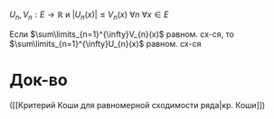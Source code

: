 $U_{n}, V_{n}: E\to \mathbb{R}$ и $|U_{n}(x)|\leq V_{n}(x)$ $\forall n\ \forall x \in E$

Если $\sum\limits_{n=1}^{\infty}V_{n}(x)$ равном. сх-ся, то $\sum\limits_{n=1}^{\infty}U_{n}(x)$ равном. сх-ся
# Док-во

([[Критерий Коши для равномерной сходимости ряда|кр. Коши]])

